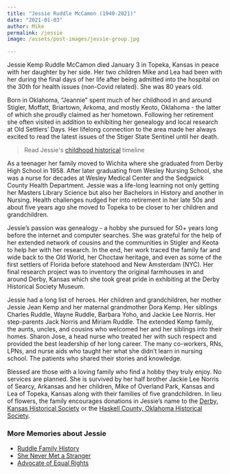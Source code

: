 ```yaml
---
title: "Jessie Ruddle McCamon (1940-2021)"
date: "2021-01-03"
author: Mike
permalink: /jessie
image: /assets/post-images/jessie-group.jpg

---
```


Jessie Kemp Ruddle McCamon died January 3 in Topeka, Kansas in peace with her daughter by her side. Her two children Mike and Lea had been with her during the final days of her life after being admitted into the hospital on the 30th for health issues (non-Covid related). She was 80 years old.

<!-- more -->

Born in Oklahoma, “Jeannie” spent much of her childhood in and around Stigler, Moffatt, Briartown, Arkoma, and mostly Keoto, Oklahoma - the latter of which she proudly claimed as her hometown. Following her retirement she often visited in addition to exhibiting her genealogy and local research at Old Settlers’ Days. Her lifelong connection to the area made her always excited to read the latest issues of the Stiger State Sentinel until her death.

> Read Jessie's [childhood historical](/ruddle-history/) timeline

As a teenager her family moved to Wichita where she graduated from Derby High School in 1958. After later graduating from Wesley Nursing School, she was a nurse for decades at Wesley Medical Center and the Sedgwick County Health Department. Jessie was a life-long learning not only getting her Masters Library Science but also her Bachelors in History and another in Nursing. Health challenges nudged her into retirement in her late 50s and about five years ago she moved to Topeka to be closer to her children and grandchildren. 

Jessie’s passion was genealogy - a hobby she pursued for 50+ years long before the internet and computer searches. She was grateful for the help of her extended network of cousins and the communities in Stigler and Keota to help her with her research. In the end, her work traced the family far and wide back to the Old World, her Choctaw heritage, and even as some of the first settlers of Florida before statehood and New Amsterdam (NYC). Her final research project was to inventory the original farmhouses in and around Derby, Kansas which she took great pride in exhibiting at the Derby Historical Society Museum.

Jessie had a long list of heroes. Her children and grandchildren, her mother Jessie Jean Kemp and her maternal grandmother Dora Kemp. Her siblings Charles Ruddle, Wayne Ruddle, Barbara Yoho, and Jackie Lee Norris. Her step-parents Jack Norris and Miriam Ruddle. The extended Kemp family, the aunts, uncles, and cousins who welcomed her and her siblings into their homes. Sharon Jose, a head nurse who treated her with such respect and provided the best leadership of her long career. The many co-workers, RNs, LPNs, and nurse aids who taught her what she didn’t learn in nursing school. The patients who shared their stories and knowledge.

Blessed are those with a loving family who find a hobby they truly enjoy. No services are planned. She is survived by her half brother Jackie Lee Norris of Searcy, Arkansas and her children, Mike of Overland Park, Kansas and Lea of Topeka, Kansas along with their families of five grandchildren. In lieu of flowers, the family encourages donations in Jessie’s name to the [Derby, Kansas Historical Society](https://derbykshistorymuseum.org/donate) or the [Haskell County, Oklahoma Historical Society](https://haskellok.tripod.com/).

### More Memories about Jessie
- [Ruddle Family History](/ruddle-history/)
- [She Never Met a Stranger](/2021/01/jessie-story-stranger/)
- [Advocate of Equal Rights](/2021/01/jessie-story-equal-rights/)
